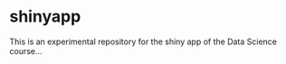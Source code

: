shinyapp
========

This is an experimental repository for the shiny app of the Data Science course...
